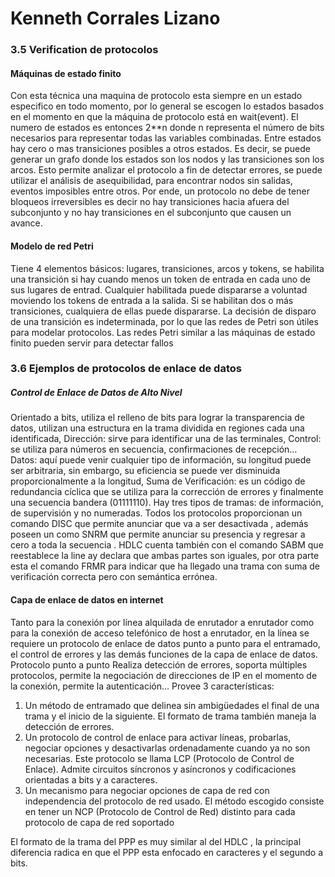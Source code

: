 # Kenneth Corrales Lizano

### 3.5 Verification de protocolos
#### Máquinas de estado finito
Con esta técnica una maquina de protocolo esta siempre en un estado especifico en todo momento, por lo general se escogen lo estados basados en el momento en que la máquina de protocolo está en wait(event). El numero de estados es entonces 2**n donde n representa el número de bits necesarios para representar todas las variables combinadas. Entre estados hay cero o mas transiciones posibles a otros estados. Es decir, se puede generar un grafo donde los estados son los nodos y las transiciones son los arcos. Esto permite analizar el protocolo a fin de detectar errores, se puede utilizar el análisis de asequibilidad, para encontrar nodos sin salidas, eventos imposibles entre otros. Por ende, un protocolo no debe de tener bloqueos irreversibles es decir no hay transiciones hacia afuera del subconjunto y no hay transiciones en el subconjunto que causen un avance.
#### Modelo de red Petri 
Tiene 4 elementos básicos: lugares, transiciones, arcos y tokens, se habilita una transición si hay cuando menos un token de entrada en cada uno de sus lugares de entrad. Cualquier habilitada puede dispararse a voluntad moviendo los tokens de entrada a la salida. Si se habilitan dos o
más transiciones, cualquiera de ellas puede dispararse. La decisión de disparo de una transición es
indeterminada, por lo que las redes de Petri son útiles para modelar protocolos. Las redes Petri similar a las máquinas de estado finito pueden servir para detectar fallos

### 3.6 Ejemplos de protocolos de enlace de datos
##### Control de Enlace de Datos de Alto Nivel
Orientado a bits, utiliza el relleno de bits para lograr la transparencia de datos, utilizan una estructura en la trama dividida en regiones cada una identificada, Dirección: sirve para identificar una de las terminales, Control: se utiliza para números en secuencia, confirmaciones de recepción…
Datos: aquí puede venir cualquier tipo de información, su longitud puede ser arbitraria, sin embargo, su eficiencia se puede ver disminuida proporcionalmente a la longitud, Suma de Verificación: es un código de redundancia cíclica que se utiliza para la corrección de errores y finalmente una secuencia bandera (01111110). Hay tres tipos de tramas: de información, de supervisión y no numeradas. Todos los protocolos proporcionan un comando DISC que permite anunciar que va a ser desactivada , además poseen un como SNRM que permite anunciar su presencia y regresar a cero a toda la secuencia . HDLC cuenta también con el comando SABM que reestablece la line ay declara que ambas partes son iguales, por otra parte esta el comando FRMR para indicar que ha llegado una trama con suma de verificación correcta pero con semántica errónea.

#### Capa de enlace de datos en internet
  Tanto para la conexión por línea alquilada de enrutador a enrutador como para la conexión de
acceso telefónico de host a enrutador, en la línea se requiere un protocolo de enlace de datos punto a punto para el entramado, el control de errores y las demás funciones de la capa de enlace de
datos.
Protocolo punto a punto
Realiza detección de errores, soporta múltiples protocolos, permite la negociación de direcciones de IP en el momento de la conexión, permite la autenticación…
Provee 3 características:
1.	Un método de entramado que delinea sin ambigüedades el final de una trama y el inicio
de la siguiente. El formato de trama también maneja la detección de errores.
2.	 Un protocolo de control de enlace para activar líneas, probarlas, negociar opciones y desactivarlas ordenadamente cuando ya no son necesarias. Este protocolo se llama LCP
(Protocolo de Control de Enlace). Admite circuitos síncronos y asíncronos y codificaciones orientadas a bits y a caracteres.
3.	Un mecanismo para negociar opciones de capa de red con independencia del protocolo
de red usado. El método escogido consiste en tener un NCP (Protocolo de Control de
Red) distinto para cada protocolo de capa de red soportado

El formato de la trama del PPP es  muy similar al del HDLC , la principal diferencia radica en que el PPP esta enfocado en caracteres y el segundo a bits.
